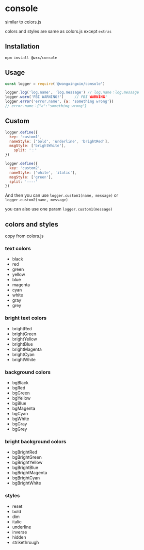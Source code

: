 # console

similar to [colors.js](https://github.com/Marak/colors.js)

colors and styles are same as colors.js except `extras`



## Installation

```
npm install @wxx/console
```



## Usage

```javascript 
const logger = require('@wangxingxin/console')

logger.log('log.name', 'log.message') // log.name：log.message
logger.warn('FBI WARNING!')		// FBI WARNING!
logger.error('error.name', {a: 'something wrong'})
// error.name：{"a":"something wrong"}
```



## Custom

```javascript
logger.define({
  key: 'custom1',
  nameStyle: ['bold', 'underline', 'brightRed'],
  msgStyle: ['brightWhite'],
 	split: '：'
})

logger.define({
  key: 'custom2',
  nameStyle: ['white', 'italic'],
  msgStyle: ['green'],
  split: '----'
})
```

 And then  you can use `logger.custom1(name, message)` or `logger.custom2(name, message)`

you can also use one param `logger.custom1(message)`



## colors and styles

copy from colors.js

### text colors

- black
- red
- green
- yellow
- blue
- magenta
- cyan
- white
- gray
- grey

### bright text colors

- brightRed
- brightGreen
- brightYellow
- brightBlue
- brightMagenta
- brightCyan
- brightWhite

### background colors

- bgBlack
- bgRed
- bgGreen
- bgYellow
- bgBlue
- bgMagenta
- bgCyan
- bgWhite
- bgGray
- bgGrey

### bright background colors

- bgBrightRed
- bgBrightGreen
- bgBrightYellow
- bgBrightBlue
- bgBrightMagenta
- bgBrightCyan
- bgBrightWhite

### styles

- reset
- bold
- dim
- italic
- underline
- inverse
- hidden
- strikethrough